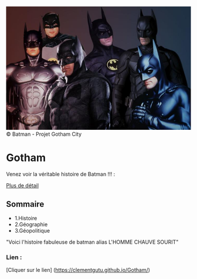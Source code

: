 
![gotham](./asset/149433-tv-feature-what-order-should-you-watch-the-batman-movies-and-shows-image1-gyquc3whrm.jpg)
 &copy; Batman - Projet Gotham City
 # Gotham
 Venez voir la véritable histoire de Batman !!! : 

 [Plus de détail](https://clementgutu.github.io/Gotham/)

 ## Sommaire
 * 1.Histoire
 * 2.Géographie
 * 3.Géopolitique 

"Voici l'histoire fabuleuse de batman alias L'HOMME CHAUVE SOURIT"

 ### Lien :
[Cliquer sur le lien] (https://clementgutu.github.io/Gotham/)